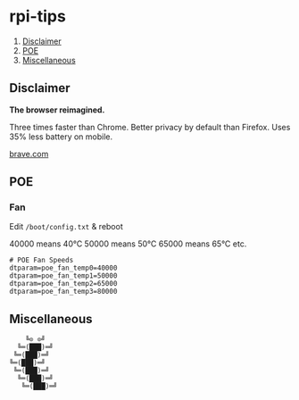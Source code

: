 # rpi-tips

1. [Disclaimer](#disclaimer)
1. [POE](#poe)
1. [Miscellaneous](#miscellaneous)

## Disclaimer

**The browser reimagined.**

Three times  faster than Chrome. Better  privacy by default than  Firefox. Uses
35% less battery on mobile.

[brave.com](https://brave.com/)

## POE

### Fan

Edit `/boot/config.txt` & reboot

40000 means 40°C
50000 means 50°C
65000 means 65°C
etc.

```
# POE Fan Speeds
dtparam=poe_fan_temp0=40000
dtparam=poe_fan_temp1=50000
dtparam=poe_fan_temp2=65000
dtparam=poe_fan_temp3=80000
```

## Miscellaneous

```
    ╚⊙ ⊙╝
  ╚═(███)═╝
 ╚═(███)═╝
╚═(███)═╝
 ╚═(███)═╝
  ╚═(███)═╝
   ╚═(███)═╝
```

